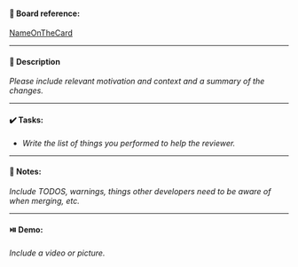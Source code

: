 #### :link: Board reference:

[NameOnTheCard](linkToTheCard)

---

#### :page_facing_up: Description

_Please include relevant motivation and context and a summary of the changes._

---

#### :heavy_check_mark: Tasks:

- _Write the list of things you performed to help the reviewer._

---

#### :pushpin: Notes:

_Include TODOS, warnings, things other developers need to be aware of when merging, etc._

---

#### :play_or_pause_button: Demo:

_Include a video or picture._
